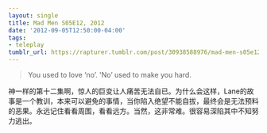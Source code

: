 ```yaml
---
layout: single
title: Mad Men S05E12, 2012
date: '2012-09-05T12:50:00-04:00'
tags:
- teleplay
tumblr_url: https://rapturer.tumblr.com/post/30938588976/mad-men-s05e12-2012
---
```

> You used to love ‘no’. 'No’ used to make you hard.

神一样的第十二集啊，惊人的巨变让人痛苦无法自已。为什么会这样，Lane的故事是一个教训，本来可以避免的事情，当你陷入绝望不能自拔，最终会是无法预料的恶果。永远记住看看周围，看看远方。当然，这非常难。很容易深陷其中不知努力逃出。

